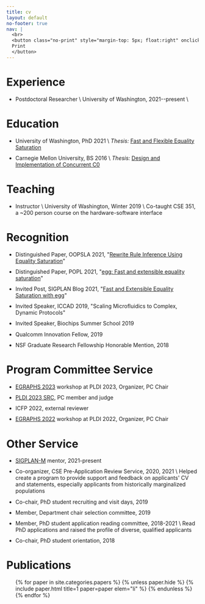 ```yaml
---
title: cv
layout: default
no-footer: true
nav: |
  <br>
  <button class="no-print" style="margin-top: 5px; float:right" onclick="window.print();return false;">
  Print
  </button>
---
```

<style>
@media print {
  h1 { font-size: 100% }
  main > ul {
    font-size: 80%;
    list-style: none;
    padding-left: 0;
  }
  a { color: black !important }
  a * { color: black !important }
}
li { margin-bottom: 0.8em }
</style>


# Experience

- Postdoctoral Researcher \\
  University of Washington, 2021--present \\
  <!-- Led and participated in research projects, published papers, mentored a diverse range of undergraduate students -->

# Education

- University of Washington, PhD 2021 \\
  _Thesis:_ [Fast and Flexible Equality Saturation](https://www.mwillsey.com/thesis/thesis.pdf)
  <!-- _Project page_: [`egraphs-good.github.io`](https://egraphs-good.github.io) -->
- Carnegie Mellon University, BS 2016 \\
  _Thesis:_ [Design and Implementation of Concurrent C0](https://www.mwillsey.com/papers/thesis-cc0)

<!-- - Research Intern \\
  OctoML, Summer 2020 \\
  Designed and implemented a state-of-the-art term rewriting system for TVM -->

# Teaching

- Instructor \\
  University of Washington, Winter 2019 \\
  Co-taught CSE 351, a ~200 person course on the hardware-software interface

# Recognition

- Distinguished Paper, OOPSLA 2021, "[Rewrite Rule Inference Using Equality Saturation](/papers/ruler)"
- Distinguished Paper, POPL 2021, "[egg: Fast and extensible equality saturation](/papers/egg)"
- Invited Post, SIGPLAN Blog 2021, "[Fast and Extensible Equality Saturation with egg](https://blog.sigplan.org/2021/04/06/equality-saturation-with-egg/)"
- Invited Speaker, ICCAD 2019, "Scaling Microfluidics to Complex, Dynamic Protocols"
- Invited Speaker, Biochips Summer School 2019
- Qualcomm Innovation Fellow, 2019
- NSF Graduate Research Fellowship Honorable Mention, 2018

# Program Committee Service

- [EGRAPHS 2023](https://pldi23.sigplan.org/home/egraphs-2023) workshop at PLDI 2023,
  Organizer, PC Chair
- [PLDI 2023 SRC](https://pldi23.sigplan.org/track/pldi-2023-src), PC member and judge
- ICFP 2022, external reviewer
- [EGRAPHS 2022](https://pldi22.sigplan.org/home/egraphs-2022) workshop at PLDI 2022,
  Organizer, PC Chair

# Other Service

- [SIGPLAN-M](https://www.sigplan.org/LongTermMentoring/) mentor, 2021-present
- Co-organizer, CSE Pre-Application Review Service, 2020, 2021 \\
  Helped create a program to provide support and feedback on applicants' CV and statements,
  especially applicants from historically marginalized populations
- Co-chair, PhD student recruiting and visit days, 2019
- Member, Department chair selection committee, 2019
- Member, PhD student application reading committee, 2018-2021 \\
  Read PhD applications and raised the profile of diverse, qualified applicants
- Co-chair, PhD student orientation, 2018
<!-- - Co-organizer: RCR, TGIF, Pocsci -->

<!-- <div class="pagebreak"></div> -->

# Publications

<ul class="papers">
<style>
.paper-title { font-size: 100% }
</style>
{% for paper in site.categories.papers %}
  {% unless paper.hide %}
    {% include paper.html title=1 paper=paper elem="li" %}
  {% endunless %}
{% endfor %}
</ul>
